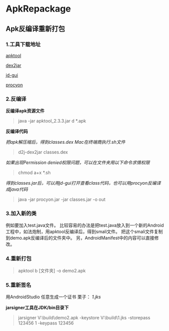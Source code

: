 # ApkRepackage
## Apk反编译重新打包

### 1.工具下载地址
[apktool](http://ibotpeaches.github.io/Apktool/install/)

[dex2jar](http://sourceforge.net/projects/dex2jar/files/)

[jd-gui](http://jd.benow.ca/)

[ procyon](https://bitbucket.org/mstrobel/procyon)





### 2.反编译

**反编译apk资源文件**
> java -jar apktool_2.3.3.jar d *.apk

**反编译代码**

*把apk解压缩后，得到classes.dex*
*Mac在终端商执行.sh文件*
> d2j-dex2jar classes.dex

*如果出现Permission denied权限问题，可以在文件夹用以下命令求情权限*
>chmod a+x *.sh

*得到classes.jar后，可以用jd-gui打开查看class代码，也可以用procyon反编译成java代码*
> java -jar procyon.jar -jar classes.jar -o out


### 3.加入新的类
例如要加入test.java文件。
比较容易的办法是把test.java放入到一个新的Android工程中，如法炮制，用apktool反编译后，得到smali文件。
把这个smali文件复制到demo.apk反编译后的文件夹中。
另，AndroidManifest中的内容可以直接修改。

### 4.重新打包
>apktool b [文件夹] -o demo2.apk

### 5.重新签名
用AndroidStudio 任意生成一个证书 栗子： *1.jks*

**jarsigner工具在JDK/bin目录下**
>jarsigner V:\build\demo2.apk -keystore  V:\build\1.jks -storepass 123456 1 -keypass 123456


